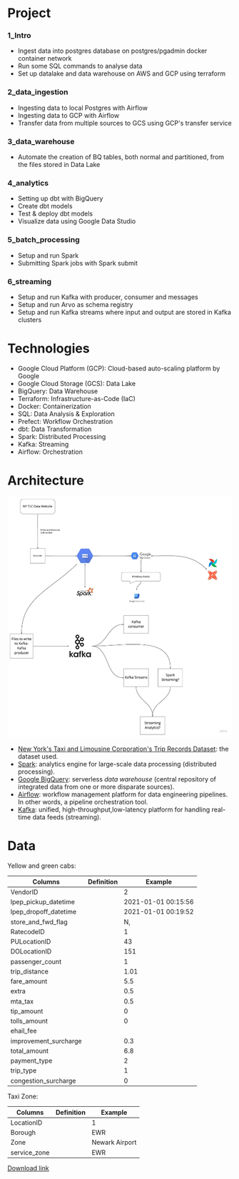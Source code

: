 # Project
### 1_Intro
- Ingest data into postgres database on postgres/pgadmin docker container network
- Run some SQL commands to analyse data
- Set up datalake and data warehouse on AWS and GCP using terraform

### 2_data_ingestion
- Ingesting data to local Postgres with Airflow
- Ingesting data to GCP with Airflow 
- Transfer data from multiple sources to GCS using GCP's transfer service

### 3_data_warehouse
- Automate the creation of BQ tables, both normal and partitioned, from the files stored in Data Lake

### 4_analytics
- Setting up dbt with BigQuery
- Create dbt models 
- Test & deploy dbt models
- Visualize data using Google Data Studio

### 5_batch_processing
- Setup and run Spark  
- Submitting Spark jobs with Spark submit

### 6_streaming
- Setup and run Kafka with producer, consumer and messages
- Setup and run Arvo as schema registry
- Setup and run Kafka streams where input and output are stored in Kafka clusters

# Technologies 
- Google Cloud Platform (GCP): Cloud-based auto-scaling platform by Google
- Google Cloud Storage (GCS): Data Lake
- BigQuery: Data Warehouse
- Terraform: Infrastructure-as-Code (IaC)
- Docker: Containerization
- SQL: Data Analysis & Exploration
- Prefect: Workflow Orchestration
- dbt: Data Transformation
- Spark: Distributed Processing
- Kafka: Streaming
- Airflow: Orchestration

# Architecture

![architecture diagram](/images/01.png)

* [New York's Taxi and Limousine Corporation's Trip Records Dataset](https://github.com/DataTalksClub/nyc-tlc-data/releases/): the dataset used.
* [Spark](https://spark.apache.org/): analytics engine for large-scale data processing (distributed processing).
* [Google BigQuery](https://cloud.google.com/products/bigquery/): serverless _data warehouse_ (central repository of integrated data from one or more disparate sources).
* [Airflow](https://airflow.apache.org/): workflow management platform for data engineering pipelines. In other words, a pipeline orchestration tool.
* [Kafka](https://kafka.apache.org/): unified, high-throughput,low-latency platform for handling real-time data feeds (streaming).

# Data

Yellow and green cabs:

| Columns               | Definition | Example             |
| --------------------- | ---------- | ------------------- |
| VendorID              |            | 2                   |
| lpep_pickup_datetime  |            | 2021-01-01 00:15:56 |
| lpep_dropoff_datetime |            | 2021-01-01 00:19:52 |
| store_and_fwd_flag    |            | N,                  |
| RatecodeID            |            | 1                   |
| PULocationID          |            | 43                  |
| DOLocationID          |            | 151                 |
| passenger_count       |            | 1                   |
| trip_distance         |            | 1.01                |
| fare_amount           |            | 5.5                 |
| extra                 |            | 0.5                 |
| mta_tax               |            | 0.5                 |
| tip_amount            |            | 0                   |
| tolls_amount          |            | 0                   |
| ehail_fee             |            |                     |
| improvement_surcharge |            | 0.3                 |
| total_amount          |            | 6.8                 |
| payment_type          |            | 2                   |
| trip_type             |            | 1                   |
| congestion_surcharge  |            | 0                   |

Taxi Zone: 

| Columns      | Definition | Example        |
| ------------ | ---------- | -------------- |
| LocationID   |            | 1              |
| Borough      |            | EWR            |
| Zone         |            | Newark Airport |
| service_zone |            | EWR            |


[Download link](https://github.com/DataTalksClub/nyc-tlc-data/releases/)